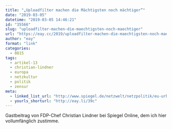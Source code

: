 ```yaml
---
title: "„Uploadfilter machen die Mächtigsten noch mächtiger”"
date: "2019-03-05"
datetime: "2019-03-05 14:46:21"
id: "35566"
slug: "uploadfilter-machen-die-maechtigsten-noch-maechtiger"
url: "https://eay.cc/2019/uploadfilter-machen-die-maechtigsten-noch-maechtiger/"
author: "eay"
format: "link"
categories:
  - 0815
tags:
  - artikel-13
  - christian-lindner
  - europa
  - netzkultur
  - politik
  - zensur
meta:
  - linked_list_url: "http://www.spiegel.de/netzwelt/netzpolitik/eu-urheberrechtsreform-uploadfilter-machen-die-maechtigsten-noch-maechtiger-a-1256281.html"
  - yourls_shorturl: "http://eay.li/39c"
---
```


Gastbeitrag von FDP-Chef Christian Lindner bei Spiegel Online, dem ich hier vollumfänglich zustimme.
